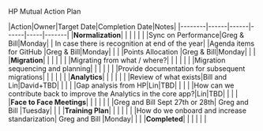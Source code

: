 HP Mutual Action Plan

|Action|Owner|Target Date|Completion Date|Notes|
|--------|------|------|------|-----|-------|
|**Normalization**| | | | | |
|Sync on Performance|Greg & Bill|Monday| | In case there is recognition at end of the year|
|Agenda items for GitHub |Greg & Bill|Monday| | |
|Points Allocation |Greg & Bill|Monday| | |
|**Migration**| | | | | |
|Migrating from what / where?| | | | | |
|Migration sequencing and planning| | | | | |
|Provide documentation for subsequent migrations| | | | | |
|**Analytics**| | | | | |
|Review of what exists|Bill and Lin|David+TBD| | | |
|Gap analysis from HP|Lin|TBD| | | |
|How can we contribute back to improve the Analytics in the core app?|Lin|TBD| | | |
|**Face to Face Meetings**| | | | | |
|Greg and Bill Sept 27th or 28th| Greg and Bill |Tuesday| | |
|**Training Plan**| | | | | |
|How do we onboard and increase standarization| Greg and Bill |Monday| | |
|**Completed**| | | | | |
